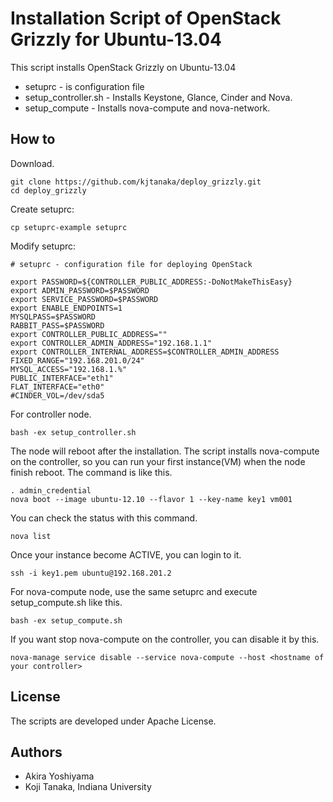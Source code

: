 Installation Script of OpenStack Grizzly for Ubuntu-13.04
======================================================

This script installs OpenStack Grizzly on Ubuntu-13.04

* setuprc - is configuration file
* setup_controller.sh - Installs Keystone, Glance, Cinder and Nova.
* setup_compute - Installs nova-compute and nova-network.

How to
------
Download.
```
git clone https://github.com/kjtanaka/deploy_grizzly.git
cd deploy_grizzly
```

Create setuprc:
```
cp setuprc-example setuprc
```

Modify setuprc:
```
# setuprc - configuration file for deploying OpenStack

export PASSWORD=${CONTROLLER_PUBLIC_ADDRESS:-DoNotMakeThisEasy}
export ADMIN_PASSWORD=$PASSWORD
export SERVICE_PASSWORD=$PASSWORD
export ENABLE_ENDPOINTS=1
MYSQLPASS=$PASSWORD
RABBIT_PASS=$PASSWORD
export CONTROLLER_PUBLIC_ADDRESS=""
export CONTROLLER_ADMIN_ADDRESS="192.168.1.1"
export CONTROLLER_INTERNAL_ADDRESS=$CONTROLLER_ADMIN_ADDRESS
FIXED_RANGE="192.168.201.0/24"
MYSQL_ACCESS="192.168.1.%"
PUBLIC_INTERFACE="eth1"
FLAT_INTERFACE="eth0"
#CINDER_VOL=/dev/sda5
```

For controller node.
```
bash -ex setup_controller.sh
```
The node will reboot after the installation. The script installs nova-compute 
on the controller, so you can run your first instance(VM) when the node finish reboot.
The command is like this.
```
. admin_credential
nova boot --image ubuntu-12.10 --flavor 1 --key-name key1 vm001
```
You can check the status with this command.
```
nova list
```
Once your instance become ACTIVE, you can login to it.
```
ssh -i key1.pem ubuntu@192.168.201.2
```

For nova-compute node, use the same setuprc and execute setup_compute.sh
like this.
```
bash -ex setup_compute.sh
```

If you want stop nova-compute on the controller, you can disable it by this.
```
nova-manage service disable --service nova-compute --host <hostname of your controller>
```

License
--------------------------
The scripts are developed under Apache License.

Authors
--------------------------
* Akira Yoshiyama
* Koji Tanaka, Indiana University
